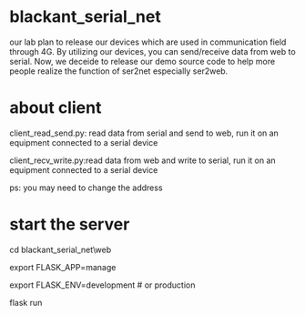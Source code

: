 # blackant_serial_net
our lab plan to release our devices which are used in communication field through 4G. By utilizing our devices, you can send/receive data from web to serial. Now, we deceide to release our demo source code to help more people realize the function of ser2net especially ser2web.

# about client
client_read_send.py: read data from serial and send to web, run it on an equipment connected to a serial device
  
client_recv_write.py:read data from web and write to serial, run it on an equipment connected to a serial device

ps: you may need to change the address

# start the server
cd blackant_serial_net\web

export FLASK_APP=manage

export FLASK_ENV=development # or production

flask run
